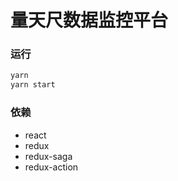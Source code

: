 # 量天尺数据监控平台

### 运行
```js
yarn
yarn start
```

### 依赖
 - react
 - redux
 - redux-saga
 - redux-action
